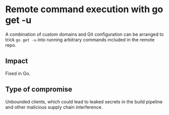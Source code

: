 # Remote command execution with go get -u

A combination of custom domains and Git configuration can be arranged to trick `go get -u` into running arbitrary commands included in the remote repo.

## Impact

Fixed in Go.

## Type of compromise

Unbounded clients, which could lead to leaked secrets in the build pipeline and other malicious supply chain interference.